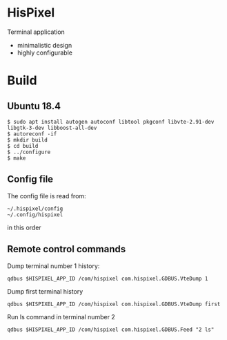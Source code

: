 # HisPixel

Terminal application

- minimalistic design
- highly configurable

# Build

## Ubuntu 18.4

```
$ sudo apt install autogen autoconf libtool pkgconf libvte-2.91-dev libgtk-3-dev libboost-all-dev
$ autoreconf -if
$ mkdir build
$ cd build
$ ../configure
$ make

```

## Config file

The config file is read from:

```
~/.hispixel/config
~/.config/hispixel
```

in this order

## Remote control commands
Dump terminal number 1 history:

```
qdbus $HISPIXEL_APP_ID /com/hispixel com.hispixel.GDBUS.VteDump 1
```

Dump first terminal history
```
qdbus $HISPIXEL_APP_ID /com/hispixel com.hispixel.GDBUS.VteDump first
```

Run ls command in terminal number 2
```
qdbus $HISPIXEL_APP_ID /com/hispixel com.hispixel.GDBUS.Feed "2 ls"
```

